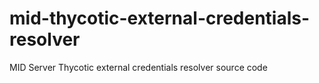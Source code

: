 # mid-thycotic-external-credentials-resolver
MID Server Thycotic external credentials resolver source code
